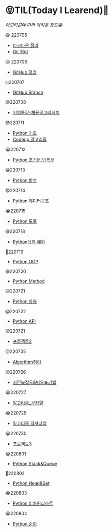 # 😝TIL(Today I Learend)📝

*이모티콘에 따라 어려운 정도😁*

😆 220705 

- [마크다운 정리](https://github.com/rhoeunbin/TIL/blob/master/Day1/%EB%A7%88%ED%81%AC%EB%8B%A4%EC%9A%B4%EC%A0%95%EB%A6%AC.md)
- [Git 정리](https://github.com/rhoeunbin/TIL/blob/master/Day1/git%EC%A0%95%EB%A6%AC.md)

😥 220706

- [GitHub 정리](https://github.com/rhoeunbin/TIL/blob/master/Day2/github.md)

🙄220707

- [GitHub Branch](https://github.com/rhoeunbin/TIL/blob/master/Day3/github%EC%A0%95%EB%A6%AC2.md)

😛220708

- [기업특강-채용공고리서치](https://github.com/rhoeunbin/job-research)

😳220711

- [Python 기초](https://github.com/rhoeunbin/TIL/blob/master/220711/Python%EC%A0%95%EB%A6%AC.md)
- [Codeup 알고리즘](https://github.com/rhoeunbin/TIL/commit/a59f4af79c7bd375b6dd686cc6ca9edea1eb4ef7#diff-072a6211ca95f5796ff2ace2f1da3e07704b5d831f4984395c063b40ea9cac27)

😭220712

- [Python 조건문,반복문](https://github.com/rhoeunbin/TIL/blob/master/220711/Python%EC%A0%95%EB%A6%AC.md)

😁220713

- [Python 함수](https://github.com/rhoeunbin/TIL/blob/master/220713/python%20%ED%95%A8%EC%88%98.md)

😨220714

- [Python 데이터구조](https://github.com/rhoeunbin/TIL/blob/master/220714/%EB%8D%B0%EC%9D%B4%ED%84%B0%20%EA%B5%AC%EC%A1%B0.md)

😭220715

- [Python 모듈](https://github.com/rhoeunbin/TIL/blob/master/220715/python%EB%AA%A8%EB%93%88.md)





😆220718

- [Python에러,예외](https://github.com/rhoeunbin/TIL/blob/master/220718/python%EC%97%90%EB%9F%AC_%EC%98%88%EC%99%B8.md)

🤭220719

- [Python OOP](https://github.com/rhoeunbin/TIL/blob/master/220719/OOP.md)

😆220720

- [Python Method](https://github.com/rhoeunbin/TIL/blob/master/220720/python%EB%A9%94%EC%86%8C%EB%93%9C.md)

😥220721

- [Python 응용](https://github.com/rhoeunbin/TIL/blob/master/220721/%ED%8C%8C%EC%9D%B4%EC%8D%AC%20%EC%9D%91%EC%9A%A9.md)

😱220722

- [Python API](https://github.com/rhoeunbin/TIL/blob/master/220722/%ED%8C%8C%EC%9D%B4%EC%8D%ACAPI.md)

😗220721

- [프로젝트2](https://github.com/rhoeunbin/01-PJT-02/tree/main/2%ED%9A%8C%EC%B0%A8/%EB%85%B8%EC%9D%80%EB%B9%88)



😗220725

- [Algorithm정리](https://github.com/rhoeunbin/TIL/blob/master/220725/%EC%95%8C%EA%B3%A0%EB%A6%AC%EC%A6%98.md)

😗220726

- [시간복잡도&빅오표기법](https://github.com/rhoeunbin/TIL/blob/master/220726/%EC%8B%9C%EA%B0%84%20%EB%B3%B5%EC%9E%A1%EB%8F%84%26%EB%B9%85%EC%98%A4%20%ED%91%9C%EA%B8%B0%EB%B2%95.md)

😭220727

- [알고리즘_문자열](https://github.com/rhoeunbin/TIL/blob/master/220727/%EB%AC%B8%EC%9E%90%EC%97%B4(String).md)

😂220729

- [알고리즘 딕셔너리](https://github.com/rhoeunbin/TIL/blob/master/220728/%EB%94%95%EC%85%94%EB%84%88%EB%A6%AC%7BDictionary%7D.md)

😭220730

- [프로젝트3](https://github.com/rhoeunbin/01-PJT-03/commit/a21f1f85400e6475404e0c9f495237eeff9defae)



😂220801

- [Python Stack&Queue](https://github.com/rhoeunbin/TIL/blob/master/220801/%EC%8A%A4%ED%83%9D%2C%ED%81%90(Stack%2C%20Queue).md)

🤭220802

- [Python Heap&Set](https://github.com/rhoeunbin/TIL/blob/master/python/220802/%ED%9E%99(Heap)%26%EC%85%8B(Set).md)

😂220803

- [Python 이차원리스트](https://github.com/rhoeunbin/TIL/blob/master/python/220803/%EC%9D%B4%EC%B0%A8%EC%9B%90%20%EB%A6%AC%EC%8A%A4%ED%8A%B8.md)

😭220804

- [Python 순회](https://github.com/rhoeunbin/TIL/blob/master/python/220804/%EC%88%9C%ED%9A%8C.md)
